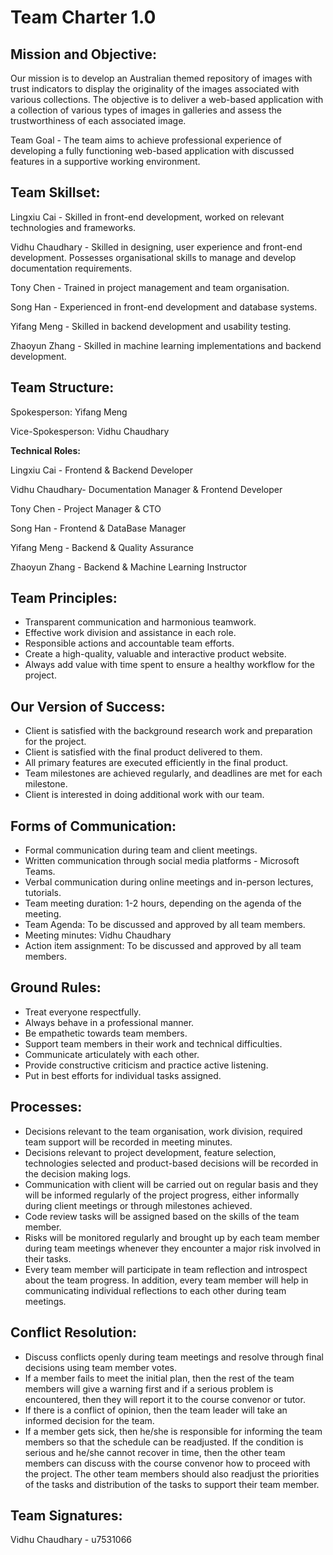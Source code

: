  # **Team Charter 1.0**

## **Mission and Objective:** 

Our mission is to develop an Australian themed repository of images with trust indicators to display the originality of the images associated with various collections. The objective is to deliver a web-based application with a collection of various types of images in galleries and assess the trustworthiness of each associated image.


Team Goal - The team aims to achieve professional experience of developing a fully functioning web-based application with discussed features in a supportive working environment.
<!--including a collection of different types of photographs arranged in galleries, sorted on the basis of their source and development.-->

## **Team Skillset:**

Lingxiu Cai - Skilled in front-end development, worked on relevant technologies and frameworks.

Vidhu Chaudhary - Skilled in designing, user experience and front-end development. Possesses organisational skills to manage and develop documentation requirements.

Tony Chen - Trained in project management and team organisation. 

Song Han - Experienced in front-end development and database systems.

Yifang Meng - Skilled in backend development and usability testing.

Zhaoyun Zhang - Skilled in machine learning implementations and backend development.

## **Team Structure:** 

Spokesperson: Yifang Meng

Vice-Spokesperson: Vidhu Chaudhary

**Technical Roles:**

Lingxiu Cai - Frontend & Backend Developer

Vidhu Chaudhary- Documentation Manager & Frontend Developer

Tony Chen - Project Manager & CTO

Song Han - Frontend & DataBase Manager

Yifang Meng - Backend & Quality Assurance

Zhaoyun Zhang - Backend & Machine Learning Instructor

## **Team Principles:**

- Transparent communication and harmonious teamwork.
- Effective work division and assistance in each role.
- Responsible actions and accountable team efforts.
- Create a high-quality, valuable and interactive product website.
- Always add value with time spent to ensure a healthy workflow for the project.

## **Our Version of Success:** 

- Client is satisfied with the background research work and preparation for the project.
- Client is satisfied with the final product delivered to them.
- All primary features are executed efficiently in the final product.
- Team milestones are achieved regularly, and deadlines are met for each milestone.
- Client is interested in doing additional work with our team.

## **Forms of Communication:** 

-	Formal communication during team and client meetings.
- Written communication through social media platforms - Microsoft Teams.
- Verbal communication during online meetings and in-person lectures, tutorials.
- Team meeting duration: 1-2 hours, depending on the agenda of the meeting.
- Team Agenda: To be discussed and approved by all team members.
- Meeting minutes: Vidhu Chaudhary
- Action item assignment: To be discussed and approved by all team members.

## **Ground Rules:**

- Treat everyone respectfully.
- Always behave in a professional manner.
- Be empathetic towards team members.
- Support team members in their work and technical difficulties.
- Communicate articulately with each other.
- Provide constructive criticism and practice active listening.
- Put in best efforts for individual tasks assigned.

## **Processes:** 

- Decisions relevant to the team organisation, work division, required team support will be recorded in meeting minutes.
- Decisions relevant to project development, feature selection, technologies selected and product-based decisions will be recorded in the decision making logs.
- Communication with client will be carried out on regular basis and they will be informed regularly of the project progress, either informally during client meetings or through milestones achieved.
- Code review tasks will be assigned based on the skills of the team member.
- Risks will be monitored regularly and brought up by each team member during team meetings whenever they encounter a major risk involved in their tasks.
- Every team member will participate in team reflection and introspect about the team progress. In addition, every team member will help in communicating individual reflections to each other during team meetings.

## **Conflict Resolution:**

- Discuss conflicts openly during team meetings and resolve through final decisions using team member votes.
- If a member fails to meet the initial plan, then the rest of the team members will give a warning first and if a serious problem is encountered, then they will report it to the course convenor or tutor. 
- If there is a conflict of opinion, then the team leader will take an informed decision for the team. 
- If a member gets sick, then he/she is responsible for informing the team members so that the schedule can be readjusted. If the condition is serious and he/she cannot recover in time, then the other team members can discuss with the course convenor how to proceed with the project. The other team members should also readjust the priorities of the tasks and distribution of the tasks to support their team member.

## **Team Signatures:**

Vidhu Chaudhary - u7531066
